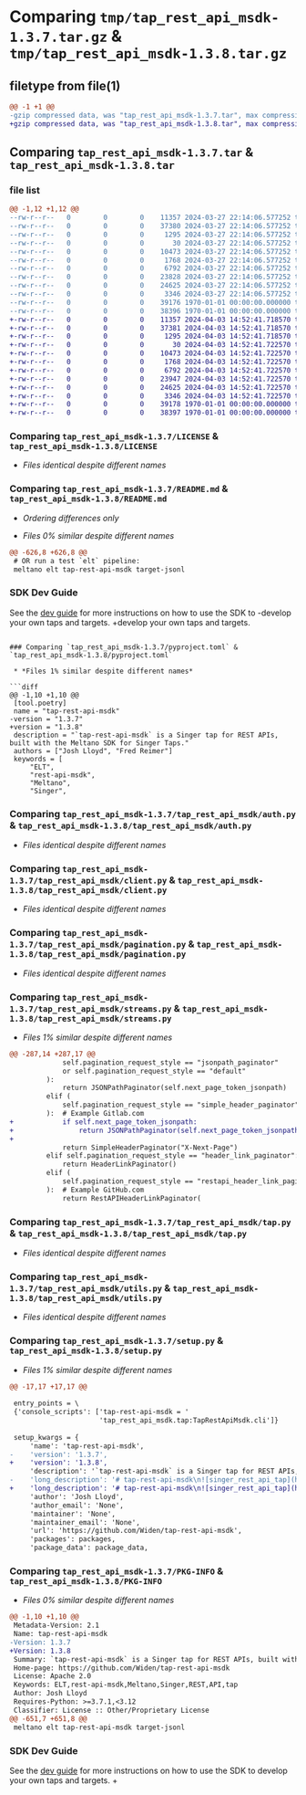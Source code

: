 # Comparing `tmp/tap_rest_api_msdk-1.3.7.tar.gz` & `tmp/tap_rest_api_msdk-1.3.8.tar.gz`

## filetype from file(1)

```diff
@@ -1 +1 @@
-gzip compressed data, was "tap_rest_api_msdk-1.3.7.tar", max compression
+gzip compressed data, was "tap_rest_api_msdk-1.3.8.tar", max compression
```

## Comparing `tap_rest_api_msdk-1.3.7.tar` & `tap_rest_api_msdk-1.3.8.tar`

### file list

```diff
@@ -1,12 +1,12 @@
--rw-r--r--   0        0        0    11357 2024-03-27 22:14:06.577252 tap_rest_api_msdk-1.3.7/LICENSE
--rw-r--r--   0        0        0    37380 2024-03-27 22:14:06.577252 tap_rest_api_msdk-1.3.7/README.md
--rw-r--r--   0        0        0     1295 2024-03-27 22:14:06.577252 tap_rest_api_msdk-1.3.7/pyproject.toml
--rw-r--r--   0        0        0       30 2024-03-27 22:14:06.577252 tap_rest_api_msdk-1.3.7/tap_rest_api_msdk/__init__.py
--rw-r--r--   0        0        0    10473 2024-03-27 22:14:06.577252 tap_rest_api_msdk-1.3.7/tap_rest_api_msdk/auth.py
--rw-r--r--   0        0        0     1768 2024-03-27 22:14:06.577252 tap_rest_api_msdk-1.3.7/tap_rest_api_msdk/client.py
--rw-r--r--   0        0        0     6792 2024-03-27 22:14:06.577252 tap_rest_api_msdk-1.3.7/tap_rest_api_msdk/pagination.py
--rw-r--r--   0        0        0    23828 2024-03-27 22:14:06.577252 tap_rest_api_msdk-1.3.7/tap_rest_api_msdk/streams.py
--rw-r--r--   0        0        0    24625 2024-03-27 22:14:06.577252 tap_rest_api_msdk-1.3.7/tap_rest_api_msdk/tap.py
--rw-r--r--   0        0        0     3346 2024-03-27 22:14:06.577252 tap_rest_api_msdk-1.3.7/tap_rest_api_msdk/utils.py
--rw-r--r--   0        0        0    39176 1970-01-01 00:00:00.000000 tap_rest_api_msdk-1.3.7/setup.py
--rw-r--r--   0        0        0    38396 1970-01-01 00:00:00.000000 tap_rest_api_msdk-1.3.7/PKG-INFO
+-rw-r--r--   0        0        0    11357 2024-04-03 14:52:41.718570 tap_rest_api_msdk-1.3.8/LICENSE
+-rw-r--r--   0        0        0    37381 2024-04-03 14:52:41.718570 tap_rest_api_msdk-1.3.8/README.md
+-rw-r--r--   0        0        0     1295 2024-04-03 14:52:41.718570 tap_rest_api_msdk-1.3.8/pyproject.toml
+-rw-r--r--   0        0        0       30 2024-04-03 14:52:41.722570 tap_rest_api_msdk-1.3.8/tap_rest_api_msdk/__init__.py
+-rw-r--r--   0        0        0    10473 2024-04-03 14:52:41.722570 tap_rest_api_msdk-1.3.8/tap_rest_api_msdk/auth.py
+-rw-r--r--   0        0        0     1768 2024-04-03 14:52:41.722570 tap_rest_api_msdk-1.3.8/tap_rest_api_msdk/client.py
+-rw-r--r--   0        0        0     6792 2024-04-03 14:52:41.722570 tap_rest_api_msdk-1.3.8/tap_rest_api_msdk/pagination.py
+-rw-r--r--   0        0        0    23947 2024-04-03 14:52:41.722570 tap_rest_api_msdk-1.3.8/tap_rest_api_msdk/streams.py
+-rw-r--r--   0        0        0    24625 2024-04-03 14:52:41.722570 tap_rest_api_msdk-1.3.8/tap_rest_api_msdk/tap.py
+-rw-r--r--   0        0        0     3346 2024-04-03 14:52:41.722570 tap_rest_api_msdk-1.3.8/tap_rest_api_msdk/utils.py
+-rw-r--r--   0        0        0    39178 1970-01-01 00:00:00.000000 tap_rest_api_msdk-1.3.8/setup.py
+-rw-r--r--   0        0        0    38397 1970-01-01 00:00:00.000000 tap_rest_api_msdk-1.3.8/PKG-INFO
```

### Comparing `tap_rest_api_msdk-1.3.7/LICENSE` & `tap_rest_api_msdk-1.3.8/LICENSE`

 * *Files identical despite different names*

### Comparing `tap_rest_api_msdk-1.3.7/README.md` & `tap_rest_api_msdk-1.3.8/README.md`

 * *Ordering differences only*

 * *Files 0% similar despite different names*

```diff
@@ -626,8 +626,8 @@
 # OR run a test `elt` pipeline:
 meltano elt tap-rest-api-msdk target-jsonl
 ```
 
 ### SDK Dev Guide
 
 See the [dev guide](https://sdk.meltano.com/en/latest/dev_guide.html) for more instructions on how to use the SDK to
-develop your own taps and targets.
+develop your own taps and targets.
```

### Comparing `tap_rest_api_msdk-1.3.7/pyproject.toml` & `tap_rest_api_msdk-1.3.8/pyproject.toml`

 * *Files 1% similar despite different names*

```diff
@@ -1,10 +1,10 @@
 [tool.poetry]
 name = "tap-rest-api-msdk"
-version = "1.3.7"
+version = "1.3.8"
 description = "`tap-rest-api-msdk` is a Singer tap for REST APIs, built with the Meltano SDK for Singer Taps."
 authors = ["Josh Lloyd", "Fred Reimer"]
 keywords = [
     "ELT",
     "rest-api-msdk",
     "Meltano",
     "Singer",
```

### Comparing `tap_rest_api_msdk-1.3.7/tap_rest_api_msdk/auth.py` & `tap_rest_api_msdk-1.3.8/tap_rest_api_msdk/auth.py`

 * *Files identical despite different names*

### Comparing `tap_rest_api_msdk-1.3.7/tap_rest_api_msdk/client.py` & `tap_rest_api_msdk-1.3.8/tap_rest_api_msdk/client.py`

 * *Files identical despite different names*

### Comparing `tap_rest_api_msdk-1.3.7/tap_rest_api_msdk/pagination.py` & `tap_rest_api_msdk-1.3.8/tap_rest_api_msdk/pagination.py`

 * *Files identical despite different names*

### Comparing `tap_rest_api_msdk-1.3.7/tap_rest_api_msdk/streams.py` & `tap_rest_api_msdk-1.3.8/tap_rest_api_msdk/streams.py`

 * *Files 1% similar despite different names*

```diff
@@ -287,14 +287,17 @@
             self.pagination_request_style == "jsonpath_paginator"
             or self.pagination_request_style == "default"
         ):
             return JSONPathPaginator(self.next_page_token_jsonpath)
         elif (
             self.pagination_request_style == "simple_header_paginator"
         ):  # Example Gitlab.com
+            if self.next_page_token_jsonpath:
+                return JSONPathPaginator(self.next_page_token_jsonpath)
+
             return SimpleHeaderPaginator("X-Next-Page")
         elif self.pagination_request_style == "header_link_paginator":
             return HeaderLinkPaginator()
         elif (
             self.pagination_request_style == "restapi_header_link_paginator"
         ):  # Example GitHub.com
             return RestAPIHeaderLinkPaginator(
```

### Comparing `tap_rest_api_msdk-1.3.7/tap_rest_api_msdk/tap.py` & `tap_rest_api_msdk-1.3.8/tap_rest_api_msdk/tap.py`

 * *Files identical despite different names*

### Comparing `tap_rest_api_msdk-1.3.7/tap_rest_api_msdk/utils.py` & `tap_rest_api_msdk-1.3.8/tap_rest_api_msdk/utils.py`

 * *Files identical despite different names*

### Comparing `tap_rest_api_msdk-1.3.7/setup.py` & `tap_rest_api_msdk-1.3.8/setup.py`

 * *Files 1% similar despite different names*

```diff
@@ -17,17 +17,17 @@
 
 entry_points = \
 {'console_scripts': ['tap-rest-api-msdk = '
                      'tap_rest_api_msdk.tap:TapRestApiMsdk.cli']}
 
 setup_kwargs = {
     'name': 'tap-rest-api-msdk',
-    'version': '1.3.7',
+    'version': '1.3.8',
     'description': '`tap-rest-api-msdk` is a Singer tap for REST APIs, built with the Meltano SDK for Singer Taps.',
-    'long_description': '# tap-rest-api-msdk\n![singer_rest_api_tap](https://user-images.githubusercontent.com/84364906/220881634-c0d0145a-ab85-44e9-91b6-e8d365da25f3.png)\n\n`tap-rest-api-msdk` is a Singer tap for generic rest-apis. The novelty of this particular tap\nis that it will auto-discover the stream\'s schema.\n\nThis is particularly useful if you have a stream with a very large and complex schema or\na stream that outputs records with varying schemas for each record. Can also be used for\nsimpler more reliable streams.\n\nThere are many forms of Authentication supported by this tap. By default for legacy support, you can pass Authentication via headers. If you want to use the built in support for Authentication, this tap supports\n- Basic Authentication\n- API Key\n- Bearer Token\n- OAuth\n- AWS\n\nPlease note that OAuthJWTAuthentication has not been developed. If you are interested in contributing this, please fork and make a pull request. \n\nBuilt with the Meltano [SDK](https://gitlab.com/meltano/sdk) for Singer Taps.\n\nGratitude goes to [anelendata](https://github.com/anelendata/tap-rest-api) for inspiring this "SDK-ized" version of their tap.\n\n## Installation\nIf using via Meltano, add the following lines to your `meltano.yml` file and run the following command:\n\n```yaml\nplugins:\n  extractors:\n    - name: tap-rest-api-msdk\n      namespace: tap_rest_api_msdk\n      pip_url: tap-rest-api-msdk\n      executable: tap-rest-api-msdk\n      capabilities:\n        - state\n        - catalog\n        - discover\n      settings:\n        - name: api_url\n          kind: string\n        - name: next_page_token_path\n          kind: string\n        - name: pagination_request_style\n          kind: string\n        - name: pagination_response_style\n          kind: string\n        - name: use_request_body_not_params\n          kind: boolean\n        - name: backoff_type\n          kind: string\n        - name: backoff_param\n          kind: string\n        - name: backoff_time_extension\n          kind: integer\n        - name: store_raw_json_message\n          kind: boolean\n        - name: pagination_page_size\n          kind: integer\n        - name: pagination_results_limit\n          kind: integer\n        - name: pagination_next_page_param\n          kind: string\n        - name: pagination_limit_per_page_param\n          kind: string\n        - name: pagination_total_limit_param\n          kind: string\n        - name: pagination_initial_offset\n          kind: integer\n        - name: streams\n          kind: array\n        - name: name\n          kind: string\n        - name: path\n          kind: string\n        - name: params\n          kind: object\n        - name: headers\n          kind: object\n        - name: records_path\n          kind: string\n        - name: primary_keys\n          kind: array\n        - name: replication_key\n          kind: string\n        - name: except_keys\n          kind: array\n        - name: num_inference_records\n          kind: integer\n        - name: start_date\n          kind: date_iso8601\n        - name: source_search_field\n          kind: string\n        - name: source_search_query\n          kind: string\n        - name: auth_method\n          kind: string\n        - name: api_key\n          kind: object\n        - name: client_id\n          kind: password\n        - name: client_secret\n          kind: password\n        - name: username\n          kind: string\n        - name: password\n          kind: password\n        - name: bearer_token\n          kind: password\n        - name: refresh_token\n          kind: oauth\n        - name: grant_type\n          kind: string\n        - name: scope\n          kind: string\n        - name: access_token_url\n          kind: string\n        - name: redirect_uri\n          kind: string\n        - name: oauth_extras\n          kind: object\n        - name: oauth_expiration_secs\n          kind: integer\n        - name: aws_credentials\n          kind: object\n```\n\n```bash\nmeltano install extractor tap-rest-api-msdk\n```\n\n## Configuration\n\n### Accepted Config Options\n\n\nA full list of supported settings and capabilities for this\ntap is available by running:\n\n```bash\ntap-rest-api-msdk --about\n```\n\n#### Top-level config options. \nParameters that appear at the stream-level will overwrite their top-level \ncounterparts except where noted in the stream-level params. Otherwise, the values\nprovided at the top-level will be the default values for each stream.:\n- `api_url`: required: the base url/endpoint for the desired api.\n- `pagination_request_style`: optional: style for requesting pagination, defaults to `default` which is the `jsonpath_paginator`, see Pagination below.\n- `pagination_response_style`: optional: style of pagination results, defaults to `default` which is the `page` style response, see Pagination below.\n- `use_request_body_not_params`: optional: sends the request parameters in the request body. This is normally not required, a few API\'s like OpenSearch require this. Defaults to `False`.\n- `backoff_type`: optional: The style of Backoff [message|header] applied to rate limited APIs. Backoff times (seconds) come from response either the `message` or `header`. Defaults to `None`.\n- `backoff_param`: optional: the header parameter to inspect for a backoff time. Defaults to `Retry-After`.\n- `backoff_time_extension`: optional: An additional extension (seconds) to the backoff time over and above a jitter value - use where an API is not precise in it\'s backoff times. Defaults to `0`.\n- `store_raw_json_message`: optional: An additional extension which will emit the whole message into an field `_sdc_raw_json`. Useful for a dynamic schema which cannot be automatically discovered. Defaults to `False`.\n- `pagination_page_size`: optional: limit for size of page, defaults to None.\n- `pagination_results_limit`: optional: limits the max number of records. Note: Will cause an exception if the limit is hit (except for the `restapi_header_link_paginator`). This should be used for development purposes to restrict the total number of records returned by the API. Defaults to None.\n- `pagination_next_page_param`: optional: The name of the param that indicates the page/offset. Defaults to None.\n- `pagination_limit_per_page_param`: optional: The name of the param that indicates the limit/per_page. Defaults to None.\n- `pagination_total_limit_param`: optional: The name of the param that indicates the total limit e.g. total, count. Defaults to total\n- `pagination_initial_offset`: optional: The initial offset for the first request. Defaults to 1.\n- `next_page_token_path`: optional: a jsonpath string representing the path to the "next page" token. Defaults to `\'$.next_page\'` for the `jsonpath_paginator` paginator only otherwise None.\n- `streams`: required: a list of objects that contain the configuration of each stream. See stream-level params below.\n- `path`: optional: see stream-level params below.\n- `params`: optional: see stream-level params below.\n- `headers`: optional: see stream-level params below.\n- `records_path`: optional: see stream-level params below.\n- `primary_keys`: optional: see stream-level params below.\n- `replication_key`: optional: see stream-level params below.\n- `except_keys`: optional: see stream-level params below.\n- `num_inference_keys`: optional: see stream-level params below.\n- `start_date`: optional: see stream-level params below.\n- `source_search_field`: optional: see stream-level params below.\n- `source_search_query`: optional: see stream-level params below.\n- `auth_method`: optional: see authentication params below.\n- `api_key`: optional: see authentication params below.\n- `client_id`: optional: see authentication params below.\n- `client_secret`: optional: see authentication params below.\n- `username`: optional: see authentication params below.\n- `password`: optional: see authentication params below.\n- `bearer_token`: optional: see authentication params below.\n- `refresh_token`: optional: see authentication params below.\n- `grant_type`: optional: see authentication params below.\n- `scope`: optional: see authentication params below.\n- `access_token_url`: optional: see authentication params below.\n- `redirect_uri`: optional: see authentication params below.\n- `oauth_extras`: optional: see authentication params below.\n- `oauth_expiration_secs`: optional: see authentication params below.\n- `aws_credentials`: optional: see authentication params below.\n\n#### Stream level config options. \nParameters that appear at the stream-level\nwill overwrite their top-level counterparts except where noted below:\n- `name`: required: name of the stream.\n- `path`: optional: the path appended to the `api_url`.\n- `params`: optional: an object of objects that provide the `params` in a `requests.get` method.\n  Stream level params will be merged with top-level params with stream level params overwriting \n  top-level params with the same key.\n- `headers`: optional: an object of headers to pass into the api calls. Stream level\n  headers will be merged with top-level params with stream level params overwriting \n  top-level params with the same key\n- `records_path`: optional: a jsonpath string representing the path in the requests response that contains the records to process. Defaults to `$[*]`.\n- `primary_keys`: required: a list of the json keys of the primary key for the stream.\n- `replication_key`: optional: the json key of the replication key. Note that this should be an incrementing integer or datetime object.\n- `except_keys`: This tap automatically flattens the entire json structure and builds keys based on the corresponding paths.\n  Keys, whether composite or otherwise, listed in this dictionary will not be recursively flattened, but instead their values will be\n  turned into a json string and processed in that format. This is also automatically done for any lists within the records; therefore,\n  records are not duplicated for each item in lists.\n- `num_inference_keys`: optional: number of records used to infer the stream\'s schema. Defaults to 50.\n- `schema`: optional: A valid Singer schema or a path-like string that provides\n  the path to a `.json` file that contains a valid Singer schema. If provided, \n  the schema will not be inferred from the results of an api call.\n- `start_date`: optional: used by the the **offset**, **page**, and **hateoas_body** response styles. This is an initial starting date for an incremental replication if there is no\n  existing state provided for an incremental replication. Example format 2022-06-10:23:10:10+1200.\n- `source_search_field`: optional: used by the **offset**, **page**, and **hateoas_body** response style. This is a search/query parameter used by the API for an incremental replication.\n\n  The difference between the `replication_key` and the `source_search_field` is the search field used in request parameters whereas the replication_key is the name of the field in the API reponse. Example if the source_search_field = **last-updated** the generated schema from the api discovery \n  might be **meta_lastUpdated**. The replication_key is set to meta_lastUpdated, and the search_parameter to last-updated. Note: Please set the `replication_key`, `start_date`, `source_search_field`, and `source_search_query` parameters all together.\n- `source_search_query`: optional: used by the **offset**, **page**, and **hateoas_body** response style. This is a query template to be issued against the API. A simple query template example for FHIR API\'s is **gt$last_run_date**.\n\n  A more complex example against an Opensearch API, **{\\\\"bool\\\\": {\\\\"filter\\\\": [{\\\\"range\\\\": { \\\\"meta.lastUpdated\\\\": { \\\\"gt\\\\": \\\\"$last_run_date\\\\" }}}] }}**. Note: Any required double quotes in the query template must be escaped.\n\n  At run-time, the tap will dynamically change the value **$last_run_date** with either the defined `start_date` parameter or the last bookmark / state value.\n  Example: source_search_field=**last-updated**, the \n  source_search_query = **gt$last_run_date**, and the current replication state = 2022-08-10:23:10:10+1200. At run time this creates a request parameter **last-updated=gt2022-06-10:23:10:10+1200**.\n\n#### Top-Level Authentication config options.\n- `auth_method`: optional: The method of authentication used by the API. Supported options\n  include:\n  - **oauth**: for OAuth2 authentication\n  - **basic**: Basic Header authentication - base64-encoded username + password config items\n  - **api_key**: for API Keys in the header e.g. X-API-KEY.\n  - **bearer_token**: for Bearer token authentication.\n  - **aws**: for AWS authentication. Works with the `aws_credentials` parameter.\n  - Defaults to no_auth which will take authentication parameters passed via the headers config.\n- `api_keys`: optional: A dictionary of API Key/Value pairs used by the api_key auth method\n  Example: { "X-API-KEY": "my secret value"}.\n- `client_id`: optional: Used for the OAuth2 authentication method. The public application ID\n  that\'s assigned for Authentication. The **client_id** should accompany a **client_secret**.\n- `client_secret`: optional: Used for the OAuth2 authentication method. The client_secret is a\n  secret known only to the application and the authorization server. It is essential the\n  application\'s own password.\n- `username`: optional: Used for a number of authentication methods that use a user\n  password combination for authentication.\n- `password`: optional: Used for a number of authentication methods that use a user password\n  combination for authentication.\n- `bearer_token`: optional: Used for the Bearer Authentication method, which uses a token as part\n  of the authorization header for authentication.\n- `refresh_token`: optional: An OAuth2 Refresh Token is a string that the OAuth2 client can use to\n  get a new access token without the user\'s interaction.\n- `grant_type`: optional: Used for the OAuth2 authentication method. The grant_type is required\n  to describe the OAuth2 flow. Flows support by this tap include **client_credentials**, **refresh_token**, **password**.\n- `scope`: optional: Used for the OAuth2 authentication method. The scope is optional, it is a\n  mechanism to limit the amount of access that is granted to an access token. One or more scopes\n  can be provided delimited by a space.\n- `access_token_url`: optional: Used for the OAuth2 authentication method. This is the end-point\n  for the authentication server used to exchange the authorization codes for a access token.\n- `redirect_uri`: optional: Used for the OAuth2 authentication method. This optional as the\n  redirect_uri may be part of the token returned by the authentication server. If a redirect_uri\n  is provided, it determines where the API server redirects the user after the user completes the\n  authorization flow.\n- `oauth_extras`: optional: A object of Key/Value pairs for additional oauth config parameters\n  which may be required by the authorization server. Example: { "resource": "https://analysis.windows.net/powerbi/api" }.\n- `oauth_expiration_secs`: optional: Used for OAuth2 authentication method. This optional setting\n  is a timer for the expiration of a token in seconds. If not set the OAuth will use the default\n  expiration set in the token by the authorization server.\n- `aws_credentials`: optional: A object of Key/Value pairs to support AWS authentication when using the AWS authenticator. While the tap can use AWS [boto3](https://boto3.amazonaws.com/v1/documentation/api/latest/guide/configuration.html) environment variables and aws_profiles instead of supplying the keys and region, the [AWS service code](https://docs.aws.amazon.com/general/latest/gr/rande.html) needs to be specified e.g. `es` for OpenSearch / Elastic Search. By default the requirement to use `use_signed_credentials` is set to true. Config example:\n  ```json\n  { "aws_access_key_id": "my_aws_key_id",\n    "aws_secret_access_key": "my_aws_secret_access_key",\n    "aws_region": "us-east-1",\n    "aws_service": "es",\n    "use_signed_credentials": true}\n  ```\n\n#### Complex Authentication\n\nThe previous section showed out of the box methods for a single factor of authentication e.g. x-api-key, basic or oauth. If the API requires multiple forms of authentication, you may need to pass some of the authentication methods via the headers to be be combined with the main auth_method.\n\nExample:\nAn API may use OAuth2 for authentication but also requires an X-API-KEY to be supplied as well. In this situation pass the X-API-KEY as part of the `headers` config, and the rest of the config should be set for OAuth e.g.\n\n- headers = \'{"x-api-key": "my_secret_api_key"}\'\n- auth_method = "oauth"\n- grant_type = "client_credentials"\n- access_token_url = "https://auth.example.server/oauth2/token"\n- client_id = "my_example_client_id"\n- client_secret = "my_example_client_secret"\n\nSome servers may require additional information like a `Request-Context` which is usually Base64 encoded. If this is the case it should be included in the `headers` config as well.\n\nExample:\n\n- headers = \'{"x-api-key": "my_secret_api_key", "Request-Context": "my_example_Base64_encoded_json_object"}\'\n\n## Pagination\nAPI Pagination is a complex topic as there is no real single standard, and many different implementations.  Unless options are provided, both the request and results style type default to the `default`, which is the pagination style originally implemented. Where possible, this tap utilises the Meltano SDK paginators https://sdk.meltano.com/en/latest/reference.html#pagination . \n\n### Default Request Style\nThe default request style for pagination is using a `JSONPath Paginator` to locate the next page token.\n\n### Default Response Style\nThe default response style for pagination is described below:\n- If there is a token, add that as a `page` URL parameter.\n\n### Additional Request / Paginator Styles\nThere are additional request styles supported as follows for pagination.\n- `jsonpath_paginator` or `default` - This style obtains the token for the next page from a specific location in the response body via JSONPath notation. In many situations the `jsonpath_paginator` is a more appropriate paginator to the `hateoas_paginator`.\n  - `next_page_token_path` - The jsonpath to next page token. Example: `"$[\'@odata.nextLink\']"`, this locates the token returned via the Microsoft Graph API. Default `\'$.next_page\'` for the `jsonpath_paginator` paginator only otherwise None.\n- `offset_paginator` or `style1` - This style uses URL parameters named offset and limit\n  - `offset` is calculated from the previous response, or not set if there is no previous response\n  - `pagination_page_size` - Sets a limit to number of records per page / response. Default `25` records.\n  - `pagination_limit_per_page_param` - the name of the API parameter to limit number of records per page. Default parameter name `limit`.\n  - `pagination_total_limit_param` - The name of the param that indicates the total limit e.g. total, count. Defaults to total\n  - `next_page_token_path` - Used to locate an appropriate link in the response. Default None - but looks in the `pagination` section of the JSON response by default. Example, jsonpath to get the offset from the NOAA API `\'$.metadata.resultset\'`.\n  - `pagination_initial_offset` - The initial offset for the first request. Defaults to 1.\n- `simple_header_paginator` - This style uses links in the Header Response to locate the next page. Example the `x-next-page` link used by the Gitlab API.\n- `header_link_paginator` - This style uses the default header link paginator from the Meltano SDK.\n- `restapi_header_link_paginator` - This style is a variant on the header_link_paginator. It supports the ability to read from GitHub API.\n  - `pagination_page_size` - Sets a limit to number of records per page / response. Default `25` records.\n  - `pagination_limit_per_page_param` - the name of the API parameter to limit number of records per page. Default parameter name `per_page`.\n  - `pagination_results_limit` - Restricts the total number of records returned from the API. Default None i.e. no limit.\n- `hateoas_paginator` - This style parses the next_token response for the parameters to pass. It is used by API\'s utilising the HATEOAS Rest style [HATEOAS](https://en.wikipedia.org/wiki/HATEOAS), including [FHIR API\'s](https://hl7.org/fhir/http.html).\n  - `pagination_page_size` - Sets a limit to number of records per page / response. Default None.\n  - `pagination_limit_per_page_param` - the name of the API parameter to limit number of records per page e.g. `_count` for [FHIR API\'s](https://hl7.org/fhir/http.html). Default None.\n- `single_page_paginator` - A paginator that does works with single-page endpoints.\n- `page_number_paginator` - Paginator class for APIs that use page number. Looks at the response link to determine more pages.\n  - `next_page_token_path` - Use to locate an appropriate link in the response. Default `"hasMore"`.\n\n### Additional Response Styles\nThere are additional response styles supported as follows.\n- `default` or `page` - This style uses page style offsets params to identify the next page.\n- `offset` or `style1` - This style retrieves pagination information by default from the `pagination` top-level element in the response.  Expected format is as follows:\n    ```json\n    "pagination": {\n        "total": 136,\n        "limit": 2,\n        "offset": 2\n    }\n    ```\n  The next page token, which in this case is really the next starting record number, is calculated by the limit, current offset, or None is returned to indicate no more data.  For this style, the response style _must_ include the limit in the response, even if none is specified in the request, as well as ( `total` or `count` ) and offset to calculate the next token value.\n\n  It is expected that this API Response Style will be used with request style of `offset_paginator` or `style1`.\n  - The `next_page_token_jsonpath` can be used to provide a JSONPath location to the pagination location e.g. `\'$.metadata.resultset\'`. Default `pagination` from the tap-level element in the response.\n- `header_link` - This style parses the next page link in the Header Response. It is expected that this response will be used with an appropriate request style e.g. `restapi_header_link_paginator`.\n  - `pagination_page_size` - Sets a limit to number of records per page / response. Default `25` records.\n  - `pagination_limit_per_page_param` - the name of the API parameter to limit number of records per page. Default parameter name `per_page`.\n  - `pagination_results_limit` - Restricts the total number of records returned from the API. Default None i.e. no limit.\n- `hateoas_body` - This style requires a well crafted `next_page_token_path` configuration \n  parameter to retrieve the request parameters from the GET request response for a subsequent request.\n  \n### JSON Path for extracting tokens\n  The `next_page_token_path` and `records_path` use JSONPath to locate sections within the request reponse.\n\n  The following example extracts the URL for the next pagination page.\n    ```json\n    "next_page_token_path": "$.link[?(@.relation==\'next\')].url."\n    ```\n\n  The following example demonstrates the power of JSONPath extensions by further splitting the URL and extracting just the parameters. Note: This is not required for FHIR API\'s but is provided for illustration of added functionality for complex use cases.\n    ```json\n    "next_page_token_path": "$.link[?(@.relation==\'next\')].url.`split(?, 1, 1)`"\n    ```       \n  The [JSONPath Evaluator](https://jsonpath.com/) website is useful to test the correct json path expression to use.\n\n  Example json response from a FHIR API.\n\n\n    ```json\n    {\n      "resourceType": "Bundle",\n      "id": "44f2zf06-g53c-4218-a3ef-08bb6c2fde4a",\n      "meta": {\n        "lastUpdated": "2022-06-28T18:25:01.165+12:00"\n      },\n      "type": "searchset",\n      "total": 63,\n      "link": [\n        {\n          "relation": "self",\n          "url": "https://myexample_fhir_api_url/base_folder/ExampleService?_count=10&_getpageoffset=10&services-provided-type=MY_INITIAL_EXAMPLE_SERVICE"\n        },\n        {\n          "relation": "next",\n          "url": "https://myexample_fhir_api_url/base_folder?_getpages=44f2zf06-g53c-4218-a3ef-08bb6c2fde4a&_getpagesoffset=10&_count=10&_pretty=true&_bundletype=searchset"\n        }\n      ],\n      "entry": [\n        {\n          "fullUrl": "https://myexample_fhir_api_url/base_folder/ExampleService/example-service-123456",\n          "resource": {\n            "resourceType": "ExampleService",\n            "id": "example-service-123456"\n          }\n        }\n      ]\n  }\n    ```\n\n  Note: If you wish to extract the body from example GET request response above the following configuration parameter `records_path` will return the actual json content.\n  ```json\n  "records_path": "$.entry[*].resource"\n  ```\n\n## Example settings for different API\'s\n\nThis section provides examples of settings for accessing different API\'s. The tap configuration examples are provide in the form of environment variables. You could easily provide a configuration file [config.json](config.sample.json) instead of environment variables.\n\nWhere config values have with `<removed .. >` replace the text with your Authentication and API config.\n\n### Microsoft Graph API v1.0\n\nThis example uses the `jsonpath paginator`. In this example, it requires a Microsoft Azure AD admin to register an APP to obtain an OAuth Token to perform an OAuth flow with the Microsoft Graph API. The details below may be different based on your setup, adjust accordingly.\n\nResult: Two streamed datasets, one `whoami` a simple json response about yourself, two a sharepoint list `my_sharepoint_list`.\n\n```\n# Access MSOFFICE objects via the GraphAPI\nexport TAP_REST_API_MSDK_API_URL=https://graph.microsoft.com\nexport TAP_REST_API_MSDK_PAGINATION_REQUEST_STYLE="jsonpath_paginator"\nexport TAP_REST_API_MSDK_PAGINATION_RESPONSE_STYLE="hateoas_body"\nexport TAP_REST_API_MSDK_NEXT_PAGE_TOKEN_PATH="$[\'@odata.nextLink\']"\nexport TAP_REST_API_MSDK_START_DATE="2001-01-01T00:00:00.00+12:00"\nexport TAP_REST_API_MSDK_AUTH_METHOD="oauth"\nexport TAP_REST_API_MSDK_USERNAME="<removed place in UPN/email address>"\nexport TAP_REST_API_MSDK_PASSWORD="<removed place in password>"\nexport TAP_REST_API_MSDK_GRANT_TYPE="password"\nexport TAP_REST_API_MSDK_ACCESS_TOKEN_URL="https://login.microsoftonline.com/<removed place in Azure AAD APP ID>/oauth2/v2.0/token"\nexport TAP_REST_API_MSDK_CLIENT_ID="<removed place in OAuth Client ID>"\nexport TAP_REST_API_MSDK_CLIENT_SECRET="<removed place in OAuth Client Secret>"\nexport TAP_REST_API_MSDK_SCOPE="<removed place in client scope url e.g. https://graph.microsoft.com/user.read>"\nexport TAP_REST_API_MSDK_STREAMS=\'[{"name": "whoami", "path": "/v1.0/me", "primary_keys": ["id"]},{"name": "my_sharepoint_list", "path": "/v1.0/sites/<removed place in SharePoint Site ID>/Lists/<removed place in SharePoint list id>/items/?expand=columns,items(expand=fields)", "primary_keys": ["id"], "records_path": "$.value[*].fields"}]\'\n```\n\n### Gitlab API\n\nThis example uses the `simple header paginator` and returns 50 records from the Gitlab API for Projects. Note: There is an exception raised due to the 50 record limit - this is an example hence the limit.\n\n```\n# Access Gitlab projects via the GitLab API\nexport TAP_REST_API_MSDK_API_URL=https://gitlab.com/api/v4/projects\nexport TAP_REST_API_MSDK_PAGINATION_REQUEST_STYLE="simple_header_paginator"\nexport TAP_REST_API_MSDK_PAGINATION_RESULTS_LIMIT=50\nexport TAP_REST_API_MSDK_STREAMS=\'[{"name": "gitlab_projects", "primary_keys": ["id"]}]\'\n```\n\nYou could authenticate to Gitlab using a Personal Access Token (PAT) by adding this config.\n```\nexport TAP_REST_API_MSDK_HEADERS=\'{"Authorization": "Bearer <removed PAT bearer token>"}\'\n```\n\n### GitHub API\n\nThis example uses the `headerlink paginator` and returns approximately 250 records from the GitHub API for Projects.\n\n```\n# Access GitHub users via the GitHub API\nexport TAP_REST_API_MSDK_API_URL=https://api.github.com/users\nexport TAP_REST_API_MSDK_PAGINATION_REQUEST_STYLE="restapi_header_link_paginator"\nexport TAP_REST_API_MSDK_PAGINATION_RESPONSE_STYLE="header_link"\nexport TAP_REST_API_MSDK_PAGINATION_PAGE_SIZE=50\nexport TAP_REST_API_MSDK_PAGINATION_RESULTS_LIMIT=250\nexport TAP_REST_API_MSDK_STREAMS=\'[{"name": "github_users", "primary_keys": ["id"]}]\'\n```\n\nYou could authenticate to GitHub using a Personal Access Token (PAT) by adding this config.\n```\nexport TAP_REST_API_MSDK_HEADERS=\'{"Authorization": "Bearer <removed PAT bearer token>"}\'\n```\n\n### FHIR API\n\nThis example uses the `jsonpath paginator` to access a FHIR API. It uses the `hateoas response style` to process the next tokens.\n\nThis particular configuration will do an intial load of all data for a given resource defined in the `streams` config from the 01-Jan-2001. It will in subsequent runs incrementally pull changed data based on the lastUpdated timestamp by searching for records greater than the highest last updated timestamp. In this example the PlanDefinition FHIR resource is being extracted.\n\nYou will need appropriate OAuth Token details provided by the Administrator of the API.\n\n```\nexport TAP_REST_API_MSDK_API_URL=<remove put in the FHIR API url>\nexport TAP_REST_API_MSDK_PAGINATION_REQUEST_STYLE="jsonpath_paginator"\nexport TAP_REST_API_MSDK_PAGINATION_RESPONSE_STYLE="hateoas_body"\nexport TAP_REST_API_MSDK_NEXT_PAGE_TOKEN_PATH="$.link[?(@.relation==\'next\')].url"\nexport TAP_REST_API_MSDK_START_DATE="2001-01-01T00:00:00.00+12:00"\nexport TAP_REST_API_MSDK_AUTH_METHOD="oauth"\nexport TAP_REST_API_MSDK_GRANT_TYPE="client_credentials"\nexport TAP_REST_API_MSDK_ACCESS_TOKEN_URL="https://login.microsoftonline.com/<removed place in Azure AAD APP ID>/oauth2/v2.0/token"\nexport TAP_REST_API_MSDK_CLIENT_ID="<removed place in OAuth Client ID>"\nexport TAP_REST_API_MSDK_CLIENT_SECRET="<removed place in OAuth Client Secret>"\nexport TAP_REST_API_MSDK_SCOPE="<removed place in client scope url>"\nexport TAP_REST_API_MSDK_STREAMS=\'[{"name":"plan_definition","path":"/PlanDefinition","primary_keys":["id"],"records_path":"$.entry[*].resource","replication_key":"meta_lastUpdated","search_parameter":"_lastUpdated","source_search_query": "gt$last_run_date"}]\'\n```\n\n### NOAA API Example\n\nThis example uses the `offset paginator` to access the NOAA API to return location categories. In this example the offset tokens are not in the default location of `pagination` so the `next_page_token_path` is set to the NOAA API offset location in the json response i.e. `\'$.metadata.resultset\'`. This example also sets a limit parameter in the `streams` to only return 5 records at a time to prove the pagination is working.\n\n```\n# Access Locations Categories objects via the NOAA API\nexport TAP_REST_API_MSDK_API_URL=https://www.ncei.noaa.gov/cdo-web/api/v2\nexport TAP_REST_API_MSDK_HEADERS=\'{"token": "<enter NOAA token>"}\'\nexport TAP_REST_API_MSDK_NEXT_PAGE_TOKEN_PATH=\'$.metadata.resultset\'\nexport TAP_REST_API_MSDK_PAGINATION_REQUEST_STYLE="offset_paginator"\nexport TAP_REST_API_MSDK_PAGINATION_RESPONSE_STYLE="style1"\nexport TAP_REST_API_MSDK_PAGINATION_TOTAL_LIMIT_PARAM="count"\nexport TAP_REST_API_MSDK_STREAMS=\'[{"name": "locationcategories", "params": {"limit": "5"}, "path": "/locationcategories", "primary_keys": ["id"], "records_path": "$.results[*]"}]\'\n```\n\n### dbt Cloud API Example\n\nThis example uses the `offset paginator` to access the dbt Cloud API to return location categories. In this example the offset tokens are not in the default location of `pagination` so the `next_page_token_path` is set to the dbt API offset location in the json response i.e. `\'$.extra\'`. This example also sets the streams record_path to `"$.data[*]"` which is the location of the data.\n\n```\n# Access Locations Categories objects via the dbt Cloud API\n# Access Gitlab objects via the dbt Cloud API\nexport TAP_REST_API_MSDK_API_URL=https://<removed your url>.getdbt.com/api/v2/accounts/<removed account id>\nexport TAP_REST_API_MSDK_HEADERS=\'{"Authorization": "Bearer <removed place in bearer token>"}\'\nexport TAP_REST_API_MSDK_NEXT_PAGE_TOKEN_PATH=\'$.extra\'\nexport TAP_REST_API_MSDK_PAGINATION_REQUEST_STYLE="offset_paginator"\nexport TAP_REST_API_MSDK_PAGINATION_RESPONSE_STYLE="style1"\nexport TAP_REST_API_MSDK_PAGINATION_TOTAL_LIMIT_PARAM="total_count"\nexport TAP_REST_API_MSDK_STREAMS=\'[{"name": "jobs", "path": "/jobs", "primary_keys": ["id"], "records_path": "$.data[*]"}]\'\n```\n\n### AWS OpenSearch API Example\n\nThis complex example uses the [AWS4Auth](https://github.com/tedder/requests-aws4auth) authenticator to provide signed AWS credentials in the requests to the AWS OpenSearch API endpoint. The `auth_method` is set to \'aws\', and the required `aws_credentials` are provided.\n\nNote: The AWS authentication does support [boto3](https://boto3.amazonaws.com/v1/documentation/api/latest/guide/configuration.html) environment variables and aws_profiles.\n\nFor pagination, the next page token is located in the **last** returned record. Using JSON Path the appropriate token response can be extracted via \'$.hits.hits[-1:].sort\' (-1 selects the last record in the array) and this is set in the `next_page_token_path` config setting. The API parameter used to select the next page is \'search_after\' and this is set in the `pagination_next_page_param` config setting. To enable pagination in OpenSearch an API parameter named \'sort\' must be set to a unique key e.g. \'_id\'. The number of records to returned per page is controlled via an API parameter called \'size\'.\n\nThe OpenSearch API has a complex incremental replication query which must be sent in the request body. This is enabled by setting the `use_request_body_not_params` to True.\n\nFinally set the replication suite of config settings ( `start_date`, `replication_key`, `source_search_field`, and `source_search_query` ) to enable incremental replication of data since the last run. For OpenSearch there is a complex query template which must be set in the streams `source_search_query` config setting.\n\nUnlike most API requests, the API query is against an API parameter named `query` rather than the name of the API field. For this reason the `source_search_field` is set to \'query\' in the streams array. Additionally, the streams record_path to `"$.hits.hits[*]"` which is the location of the records in the requests response.\n\n```\n# Access AWS objects via the AWS Open/Elastic Search API\nexport TAP_REST_API_MSDK_API_URL="https://<endpoint>.<aws region>.<aws service>.amazonaws.com"\nexport TAP_REST_API_MSDK_AWS_CREDENTIALS=\'{"aws_access_key_id": "<removed aws access key id>", "aws_secret_access_key": "removed aws secret access key>", "aws_region": "<aws region e.g. us‑east‑1>", "aws_service": "<aws service e.g. es for opensearch>", "create_signed_credentials": true}\'\nexport TAP_REST_API_MSDK_START_DATE="2001-01-01T00:00:00.00+12:00"\nexport TAP_REST_API_MSDK_PAGINATION_REQUEST_STYLE="jsonpath_paginator"\nexport TAP_REST_API_MSDK_PAGINATION_RESPONSE_STYLE="offset"\nexport TAP_REST_API_MSDK_USE_REQUEST_BODY_NOT_PARAMS=true\nexport TAP_REST_API_MSDK_NEXT_PAGE_TOKEN_PATH=\'$.hits.hits[-1:].sort\'\nexport TAP_REST_API_MSDK_PAGINATION_NEXT_PAGE_PARAM="search_after"\nexport TAP_REST_API_MSDK_AUTH_METHOD=\'aws\'\nexport TAP_REST_API_MSDK_STREAMS=\'[{"name": "careplan", "params": {"size": 100, "sort": "_id"}, "path": "/careplan/_search", "primary_keys": [], "records_path": "$.hits.hits[*]", "replication_key": "_source_meta_lastUpdated", "source_search_field": "query", "source_search_query": "{\\"bool\\": {\\"filter\\": [{\\"range\\": { \\"meta.lastUpdated\\": { \\"gt\\": \\"$last_run_date\\" }}}] }}"}]\'\n```\n\n## Usage\n\n\nYou can easily run `tap-rest-api-msdk` by itself or in a pipeline using [Meltano](www.meltano.com).\n\n### Executing the Tap Directly\n\n```bash\ntap-rest-api-msdk --version\ntap-rest-api-msdk --help\ntap-rest-api-msdk --config CONFIG --discover > ./catalog.json\n```\n\nor\n\n```bash\nbash tap-rest-api-msdk --config=config.sample.json\n```\n\n## Developer Resources\n\n### Initialize your Development Environment\n\n```bash\npipx install poetry\npoetry install\n```\n\n### Create and Run Tests\n\nCreate tests within the `tests/` directory and\nthen run:\n\n```bash\npoetry run pytest\n```\n\nYou can also test the `tap-rest-api-msdk` CLI interface directly using `poetry run`:\n\n```bash\npoetry run tap-rest-api-msdk --help\n```\n\n### Continuous Integration\nRun through the full suite of tests and linters by running\n\n```bash\npoetry run tox -e py\n```\n\nThese must pass in order for PR\'s to be merged.\n\n### Testing with [Meltano](https://www.meltano.com)\n\n_**Note:** This tap will work in any Singer environment and does not require Meltano.\nExamples here are for convenience and to streamline end-to-end orchestration scenarios._\n\nThis project comes with an example `meltano.yml` project file already created.\n\nNext, install Meltano (if you haven\'t already) and any needed plugins:\n\n```bash\n# Install meltano\npipx install meltano\n# Initialize meltano within this directory\ncd tap-rest-api-msdk\nmeltano install\n```\n\nNow you can test and orchestrate using Meltano:\n\n```bash\n# Test invocation:\nmeltano invoke tap-rest-api-msdk --version\n# OR run a test `elt` pipeline:\nmeltano elt tap-rest-api-msdk target-jsonl\n```\n\n### SDK Dev Guide\n\nSee the [dev guide](https://sdk.meltano.com/en/latest/dev_guide.html) for more instructions on how to use the SDK to\ndevelop your own taps and targets.',
+    'long_description': '# tap-rest-api-msdk\n![singer_rest_api_tap](https://user-images.githubusercontent.com/84364906/220881634-c0d0145a-ab85-44e9-91b6-e8d365da25f3.png)\n\n`tap-rest-api-msdk` is a Singer tap for generic rest-apis. The novelty of this particular tap\nis that it will auto-discover the stream\'s schema.\n\nThis is particularly useful if you have a stream with a very large and complex schema or\na stream that outputs records with varying schemas for each record. Can also be used for\nsimpler more reliable streams.\n\nThere are many forms of Authentication supported by this tap. By default for legacy support, you can pass Authentication via headers. If you want to use the built in support for Authentication, this tap supports\n- Basic Authentication\n- API Key\n- Bearer Token\n- OAuth\n- AWS\n\nPlease note that OAuthJWTAuthentication has not been developed. If you are interested in contributing this, please fork and make a pull request. \n\nBuilt with the Meltano [SDK](https://gitlab.com/meltano/sdk) for Singer Taps.\n\nGratitude goes to [anelendata](https://github.com/anelendata/tap-rest-api) for inspiring this "SDK-ized" version of their tap.\n\n## Installation\nIf using via Meltano, add the following lines to your `meltano.yml` file and run the following command:\n\n```yaml\nplugins:\n  extractors:\n    - name: tap-rest-api-msdk\n      namespace: tap_rest_api_msdk\n      pip_url: tap-rest-api-msdk\n      executable: tap-rest-api-msdk\n      capabilities:\n        - state\n        - catalog\n        - discover\n      settings:\n        - name: api_url\n          kind: string\n        - name: next_page_token_path\n          kind: string\n        - name: pagination_request_style\n          kind: string\n        - name: pagination_response_style\n          kind: string\n        - name: use_request_body_not_params\n          kind: boolean\n        - name: backoff_type\n          kind: string\n        - name: backoff_param\n          kind: string\n        - name: backoff_time_extension\n          kind: integer\n        - name: store_raw_json_message\n          kind: boolean\n        - name: pagination_page_size\n          kind: integer\n        - name: pagination_results_limit\n          kind: integer\n        - name: pagination_next_page_param\n          kind: string\n        - name: pagination_limit_per_page_param\n          kind: string\n        - name: pagination_total_limit_param\n          kind: string\n        - name: pagination_initial_offset\n          kind: integer\n        - name: streams\n          kind: array\n        - name: name\n          kind: string\n        - name: path\n          kind: string\n        - name: params\n          kind: object\n        - name: headers\n          kind: object\n        - name: records_path\n          kind: string\n        - name: primary_keys\n          kind: array\n        - name: replication_key\n          kind: string\n        - name: except_keys\n          kind: array\n        - name: num_inference_records\n          kind: integer\n        - name: start_date\n          kind: date_iso8601\n        - name: source_search_field\n          kind: string\n        - name: source_search_query\n          kind: string\n        - name: auth_method\n          kind: string\n        - name: api_key\n          kind: object\n        - name: client_id\n          kind: password\n        - name: client_secret\n          kind: password\n        - name: username\n          kind: string\n        - name: password\n          kind: password\n        - name: bearer_token\n          kind: password\n        - name: refresh_token\n          kind: oauth\n        - name: grant_type\n          kind: string\n        - name: scope\n          kind: string\n        - name: access_token_url\n          kind: string\n        - name: redirect_uri\n          kind: string\n        - name: oauth_extras\n          kind: object\n        - name: oauth_expiration_secs\n          kind: integer\n        - name: aws_credentials\n          kind: object\n```\n\n```bash\nmeltano install extractor tap-rest-api-msdk\n```\n\n## Configuration\n\n### Accepted Config Options\n\n\nA full list of supported settings and capabilities for this\ntap is available by running:\n\n```bash\ntap-rest-api-msdk --about\n```\n\n#### Top-level config options. \nParameters that appear at the stream-level will overwrite their top-level \ncounterparts except where noted in the stream-level params. Otherwise, the values\nprovided at the top-level will be the default values for each stream.:\n- `api_url`: required: the base url/endpoint for the desired api.\n- `pagination_request_style`: optional: style for requesting pagination, defaults to `default` which is the `jsonpath_paginator`, see Pagination below.\n- `pagination_response_style`: optional: style of pagination results, defaults to `default` which is the `page` style response, see Pagination below.\n- `use_request_body_not_params`: optional: sends the request parameters in the request body. This is normally not required, a few API\'s like OpenSearch require this. Defaults to `False`.\n- `backoff_type`: optional: The style of Backoff [message|header] applied to rate limited APIs. Backoff times (seconds) come from response either the `message` or `header`. Defaults to `None`.\n- `backoff_param`: optional: the header parameter to inspect for a backoff time. Defaults to `Retry-After`.\n- `backoff_time_extension`: optional: An additional extension (seconds) to the backoff time over and above a jitter value - use where an API is not precise in it\'s backoff times. Defaults to `0`.\n- `store_raw_json_message`: optional: An additional extension which will emit the whole message into an field `_sdc_raw_json`. Useful for a dynamic schema which cannot be automatically discovered. Defaults to `False`.\n- `pagination_page_size`: optional: limit for size of page, defaults to None.\n- `pagination_results_limit`: optional: limits the max number of records. Note: Will cause an exception if the limit is hit (except for the `restapi_header_link_paginator`). This should be used for development purposes to restrict the total number of records returned by the API. Defaults to None.\n- `pagination_next_page_param`: optional: The name of the param that indicates the page/offset. Defaults to None.\n- `pagination_limit_per_page_param`: optional: The name of the param that indicates the limit/per_page. Defaults to None.\n- `pagination_total_limit_param`: optional: The name of the param that indicates the total limit e.g. total, count. Defaults to total\n- `pagination_initial_offset`: optional: The initial offset for the first request. Defaults to 1.\n- `next_page_token_path`: optional: a jsonpath string representing the path to the "next page" token. Defaults to `\'$.next_page\'` for the `jsonpath_paginator` paginator only otherwise None.\n- `streams`: required: a list of objects that contain the configuration of each stream. See stream-level params below.\n- `path`: optional: see stream-level params below.\n- `params`: optional: see stream-level params below.\n- `headers`: optional: see stream-level params below.\n- `records_path`: optional: see stream-level params below.\n- `primary_keys`: optional: see stream-level params below.\n- `replication_key`: optional: see stream-level params below.\n- `except_keys`: optional: see stream-level params below.\n- `num_inference_keys`: optional: see stream-level params below.\n- `start_date`: optional: see stream-level params below.\n- `source_search_field`: optional: see stream-level params below.\n- `source_search_query`: optional: see stream-level params below.\n- `auth_method`: optional: see authentication params below.\n- `api_key`: optional: see authentication params below.\n- `client_id`: optional: see authentication params below.\n- `client_secret`: optional: see authentication params below.\n- `username`: optional: see authentication params below.\n- `password`: optional: see authentication params below.\n- `bearer_token`: optional: see authentication params below.\n- `refresh_token`: optional: see authentication params below.\n- `grant_type`: optional: see authentication params below.\n- `scope`: optional: see authentication params below.\n- `access_token_url`: optional: see authentication params below.\n- `redirect_uri`: optional: see authentication params below.\n- `oauth_extras`: optional: see authentication params below.\n- `oauth_expiration_secs`: optional: see authentication params below.\n- `aws_credentials`: optional: see authentication params below.\n\n#### Stream level config options. \nParameters that appear at the stream-level\nwill overwrite their top-level counterparts except where noted below:\n- `name`: required: name of the stream.\n- `path`: optional: the path appended to the `api_url`.\n- `params`: optional: an object of objects that provide the `params` in a `requests.get` method.\n  Stream level params will be merged with top-level params with stream level params overwriting \n  top-level params with the same key.\n- `headers`: optional: an object of headers to pass into the api calls. Stream level\n  headers will be merged with top-level params with stream level params overwriting \n  top-level params with the same key\n- `records_path`: optional: a jsonpath string representing the path in the requests response that contains the records to process. Defaults to `$[*]`.\n- `primary_keys`: required: a list of the json keys of the primary key for the stream.\n- `replication_key`: optional: the json key of the replication key. Note that this should be an incrementing integer or datetime object.\n- `except_keys`: This tap automatically flattens the entire json structure and builds keys based on the corresponding paths.\n  Keys, whether composite or otherwise, listed in this dictionary will not be recursively flattened, but instead their values will be\n  turned into a json string and processed in that format. This is also automatically done for any lists within the records; therefore,\n  records are not duplicated for each item in lists.\n- `num_inference_keys`: optional: number of records used to infer the stream\'s schema. Defaults to 50.\n- `schema`: optional: A valid Singer schema or a path-like string that provides\n  the path to a `.json` file that contains a valid Singer schema. If provided, \n  the schema will not be inferred from the results of an api call.\n- `start_date`: optional: used by the the **offset**, **page**, and **hateoas_body** response styles. This is an initial starting date for an incremental replication if there is no\n  existing state provided for an incremental replication. Example format 2022-06-10:23:10:10+1200.\n- `source_search_field`: optional: used by the **offset**, **page**, and **hateoas_body** response style. This is a search/query parameter used by the API for an incremental replication.\n\n  The difference between the `replication_key` and the `source_search_field` is the search field used in request parameters whereas the replication_key is the name of the field in the API reponse. Example if the source_search_field = **last-updated** the generated schema from the api discovery \n  might be **meta_lastUpdated**. The replication_key is set to meta_lastUpdated, and the search_parameter to last-updated. Note: Please set the `replication_key`, `start_date`, `source_search_field`, and `source_search_query` parameters all together.\n- `source_search_query`: optional: used by the **offset**, **page**, and **hateoas_body** response style. This is a query template to be issued against the API. A simple query template example for FHIR API\'s is **gt$last_run_date**.\n\n  A more complex example against an Opensearch API, **{\\\\"bool\\\\": {\\\\"filter\\\\": [{\\\\"range\\\\": { \\\\"meta.lastUpdated\\\\": { \\\\"gt\\\\": \\\\"$last_run_date\\\\" }}}] }}**. Note: Any required double quotes in the query template must be escaped.\n\n  At run-time, the tap will dynamically change the value **$last_run_date** with either the defined `start_date` parameter or the last bookmark / state value.\n  Example: source_search_field=**last-updated**, the \n  source_search_query = **gt$last_run_date**, and the current replication state = 2022-08-10:23:10:10+1200. At run time this creates a request parameter **last-updated=gt2022-06-10:23:10:10+1200**.\n\n#### Top-Level Authentication config options.\n- `auth_method`: optional: The method of authentication used by the API. Supported options\n  include:\n  - **oauth**: for OAuth2 authentication\n  - **basic**: Basic Header authentication - base64-encoded username + password config items\n  - **api_key**: for API Keys in the header e.g. X-API-KEY.\n  - **bearer_token**: for Bearer token authentication.\n  - **aws**: for AWS authentication. Works with the `aws_credentials` parameter.\n  - Defaults to no_auth which will take authentication parameters passed via the headers config.\n- `api_keys`: optional: A dictionary of API Key/Value pairs used by the api_key auth method\n  Example: { "X-API-KEY": "my secret value"}.\n- `client_id`: optional: Used for the OAuth2 authentication method. The public application ID\n  that\'s assigned for Authentication. The **client_id** should accompany a **client_secret**.\n- `client_secret`: optional: Used for the OAuth2 authentication method. The client_secret is a\n  secret known only to the application and the authorization server. It is essential the\n  application\'s own password.\n- `username`: optional: Used for a number of authentication methods that use a user\n  password combination for authentication.\n- `password`: optional: Used for a number of authentication methods that use a user password\n  combination for authentication.\n- `bearer_token`: optional: Used for the Bearer Authentication method, which uses a token as part\n  of the authorization header for authentication.\n- `refresh_token`: optional: An OAuth2 Refresh Token is a string that the OAuth2 client can use to\n  get a new access token without the user\'s interaction.\n- `grant_type`: optional: Used for the OAuth2 authentication method. The grant_type is required\n  to describe the OAuth2 flow. Flows support by this tap include **client_credentials**, **refresh_token**, **password**.\n- `scope`: optional: Used for the OAuth2 authentication method. The scope is optional, it is a\n  mechanism to limit the amount of access that is granted to an access token. One or more scopes\n  can be provided delimited by a space.\n- `access_token_url`: optional: Used for the OAuth2 authentication method. This is the end-point\n  for the authentication server used to exchange the authorization codes for a access token.\n- `redirect_uri`: optional: Used for the OAuth2 authentication method. This optional as the\n  redirect_uri may be part of the token returned by the authentication server. If a redirect_uri\n  is provided, it determines where the API server redirects the user after the user completes the\n  authorization flow.\n- `oauth_extras`: optional: A object of Key/Value pairs for additional oauth config parameters\n  which may be required by the authorization server. Example: { "resource": "https://analysis.windows.net/powerbi/api" }.\n- `oauth_expiration_secs`: optional: Used for OAuth2 authentication method. This optional setting\n  is a timer for the expiration of a token in seconds. If not set the OAuth will use the default\n  expiration set in the token by the authorization server.\n- `aws_credentials`: optional: A object of Key/Value pairs to support AWS authentication when using the AWS authenticator. While the tap can use AWS [boto3](https://boto3.amazonaws.com/v1/documentation/api/latest/guide/configuration.html) environment variables and aws_profiles instead of supplying the keys and region, the [AWS service code](https://docs.aws.amazon.com/general/latest/gr/rande.html) needs to be specified e.g. `es` for OpenSearch / Elastic Search. By default the requirement to use `use_signed_credentials` is set to true. Config example:\n  ```json\n  { "aws_access_key_id": "my_aws_key_id",\n    "aws_secret_access_key": "my_aws_secret_access_key",\n    "aws_region": "us-east-1",\n    "aws_service": "es",\n    "use_signed_credentials": true}\n  ```\n\n#### Complex Authentication\n\nThe previous section showed out of the box methods for a single factor of authentication e.g. x-api-key, basic or oauth. If the API requires multiple forms of authentication, you may need to pass some of the authentication methods via the headers to be be combined with the main auth_method.\n\nExample:\nAn API may use OAuth2 for authentication but also requires an X-API-KEY to be supplied as well. In this situation pass the X-API-KEY as part of the `headers` config, and the rest of the config should be set for OAuth e.g.\n\n- headers = \'{"x-api-key": "my_secret_api_key"}\'\n- auth_method = "oauth"\n- grant_type = "client_credentials"\n- access_token_url = "https://auth.example.server/oauth2/token"\n- client_id = "my_example_client_id"\n- client_secret = "my_example_client_secret"\n\nSome servers may require additional information like a `Request-Context` which is usually Base64 encoded. If this is the case it should be included in the `headers` config as well.\n\nExample:\n\n- headers = \'{"x-api-key": "my_secret_api_key", "Request-Context": "my_example_Base64_encoded_json_object"}\'\n\n## Pagination\nAPI Pagination is a complex topic as there is no real single standard, and many different implementations.  Unless options are provided, both the request and results style type default to the `default`, which is the pagination style originally implemented. Where possible, this tap utilises the Meltano SDK paginators https://sdk.meltano.com/en/latest/reference.html#pagination . \n\n### Default Request Style\nThe default request style for pagination is using a `JSONPath Paginator` to locate the next page token.\n\n### Default Response Style\nThe default response style for pagination is described below:\n- If there is a token, add that as a `page` URL parameter.\n\n### Additional Request / Paginator Styles\nThere are additional request styles supported as follows for pagination.\n- `jsonpath_paginator` or `default` - This style obtains the token for the next page from a specific location in the response body via JSONPath notation. In many situations the `jsonpath_paginator` is a more appropriate paginator to the `hateoas_paginator`.\n  - `next_page_token_path` - The jsonpath to next page token. Example: `"$[\'@odata.nextLink\']"`, this locates the token returned via the Microsoft Graph API. Default `\'$.next_page\'` for the `jsonpath_paginator` paginator only otherwise None.\n- `offset_paginator` or `style1` - This style uses URL parameters named offset and limit\n  - `offset` is calculated from the previous response, or not set if there is no previous response\n  - `pagination_page_size` - Sets a limit to number of records per page / response. Default `25` records.\n  - `pagination_limit_per_page_param` - the name of the API parameter to limit number of records per page. Default parameter name `limit`.\n  - `pagination_total_limit_param` - The name of the param that indicates the total limit e.g. total, count. Defaults to total\n  - `next_page_token_path` - Used to locate an appropriate link in the response. Default None - but looks in the `pagination` section of the JSON response by default. Example, jsonpath to get the offset from the NOAA API `\'$.metadata.resultset\'`.\n  - `pagination_initial_offset` - The initial offset for the first request. Defaults to 1.\n- `simple_header_paginator` - This style uses links in the Header Response to locate the next page. Example the `x-next-page` link used by the Gitlab API.\n- `header_link_paginator` - This style uses the default header link paginator from the Meltano SDK.\n- `restapi_header_link_paginator` - This style is a variant on the header_link_paginator. It supports the ability to read from GitHub API.\n  - `pagination_page_size` - Sets a limit to number of records per page / response. Default `25` records.\n  - `pagination_limit_per_page_param` - the name of the API parameter to limit number of records per page. Default parameter name `per_page`.\n  - `pagination_results_limit` - Restricts the total number of records returned from the API. Default None i.e. no limit.\n- `hateoas_paginator` - This style parses the next_token response for the parameters to pass. It is used by API\'s utilising the HATEOAS Rest style [HATEOAS](https://en.wikipedia.org/wiki/HATEOAS), including [FHIR API\'s](https://hl7.org/fhir/http.html).\n  - `pagination_page_size` - Sets a limit to number of records per page / response. Default None.\n  - `pagination_limit_per_page_param` - the name of the API parameter to limit number of records per page e.g. `_count` for [FHIR API\'s](https://hl7.org/fhir/http.html). Default None.\n- `single_page_paginator` - A paginator that does works with single-page endpoints.\n- `page_number_paginator` - Paginator class for APIs that use page number. Looks at the response link to determine more pages.\n  - `next_page_token_path` - Use to locate an appropriate link in the response. Default `"hasMore"`.\n\n### Additional Response Styles\nThere are additional response styles supported as follows.\n- `default` or `page` - This style uses page style offsets params to identify the next page.\n- `offset` or `style1` - This style retrieves pagination information by default from the `pagination` top-level element in the response.  Expected format is as follows:\n    ```json\n    "pagination": {\n        "total": 136,\n        "limit": 2,\n        "offset": 2\n    }\n    ```\n  The next page token, which in this case is really the next starting record number, is calculated by the limit, current offset, or None is returned to indicate no more data.  For this style, the response style _must_ include the limit in the response, even if none is specified in the request, as well as ( `total` or `count` ) and offset to calculate the next token value.\n\n  It is expected that this API Response Style will be used with request style of `offset_paginator` or `style1`.\n  - The `next_page_token_jsonpath` can be used to provide a JSONPath location to the pagination location e.g. `\'$.metadata.resultset\'`. Default `pagination` from the tap-level element in the response.\n- `header_link` - This style parses the next page link in the Header Response. It is expected that this response will be used with an appropriate request style e.g. `restapi_header_link_paginator`.\n  - `pagination_page_size` - Sets a limit to number of records per page / response. Default `25` records.\n  - `pagination_limit_per_page_param` - the name of the API parameter to limit number of records per page. Default parameter name `per_page`.\n  - `pagination_results_limit` - Restricts the total number of records returned from the API. Default None i.e. no limit.\n- `hateoas_body` - This style requires a well crafted `next_page_token_path` configuration \n  parameter to retrieve the request parameters from the GET request response for a subsequent request.\n  \n### JSON Path for extracting tokens\n  The `next_page_token_path` and `records_path` use JSONPath to locate sections within the request reponse.\n\n  The following example extracts the URL for the next pagination page.\n    ```json\n    "next_page_token_path": "$.link[?(@.relation==\'next\')].url."\n    ```\n\n  The following example demonstrates the power of JSONPath extensions by further splitting the URL and extracting just the parameters. Note: This is not required for FHIR API\'s but is provided for illustration of added functionality for complex use cases.\n    ```json\n    "next_page_token_path": "$.link[?(@.relation==\'next\')].url.`split(?, 1, 1)`"\n    ```       \n  The [JSONPath Evaluator](https://jsonpath.com/) website is useful to test the correct json path expression to use.\n\n  Example json response from a FHIR API.\n\n\n    ```json\n    {\n      "resourceType": "Bundle",\n      "id": "44f2zf06-g53c-4218-a3ef-08bb6c2fde4a",\n      "meta": {\n        "lastUpdated": "2022-06-28T18:25:01.165+12:00"\n      },\n      "type": "searchset",\n      "total": 63,\n      "link": [\n        {\n          "relation": "self",\n          "url": "https://myexample_fhir_api_url/base_folder/ExampleService?_count=10&_getpageoffset=10&services-provided-type=MY_INITIAL_EXAMPLE_SERVICE"\n        },\n        {\n          "relation": "next",\n          "url": "https://myexample_fhir_api_url/base_folder?_getpages=44f2zf06-g53c-4218-a3ef-08bb6c2fde4a&_getpagesoffset=10&_count=10&_pretty=true&_bundletype=searchset"\n        }\n      ],\n      "entry": [\n        {\n          "fullUrl": "https://myexample_fhir_api_url/base_folder/ExampleService/example-service-123456",\n          "resource": {\n            "resourceType": "ExampleService",\n            "id": "example-service-123456"\n          }\n        }\n      ]\n  }\n    ```\n\n  Note: If you wish to extract the body from example GET request response above the following configuration parameter `records_path` will return the actual json content.\n  ```json\n  "records_path": "$.entry[*].resource"\n  ```\n\n## Example settings for different API\'s\n\nThis section provides examples of settings for accessing different API\'s. The tap configuration examples are provide in the form of environment variables. You could easily provide a configuration file [config.json](config.sample.json) instead of environment variables.\n\nWhere config values have with `<removed .. >` replace the text with your Authentication and API config.\n\n### Microsoft Graph API v1.0\n\nThis example uses the `jsonpath paginator`. In this example, it requires a Microsoft Azure AD admin to register an APP to obtain an OAuth Token to perform an OAuth flow with the Microsoft Graph API. The details below may be different based on your setup, adjust accordingly.\n\nResult: Two streamed datasets, one `whoami` a simple json response about yourself, two a sharepoint list `my_sharepoint_list`.\n\n```\n# Access MSOFFICE objects via the GraphAPI\nexport TAP_REST_API_MSDK_API_URL=https://graph.microsoft.com\nexport TAP_REST_API_MSDK_PAGINATION_REQUEST_STYLE="jsonpath_paginator"\nexport TAP_REST_API_MSDK_PAGINATION_RESPONSE_STYLE="hateoas_body"\nexport TAP_REST_API_MSDK_NEXT_PAGE_TOKEN_PATH="$[\'@odata.nextLink\']"\nexport TAP_REST_API_MSDK_START_DATE="2001-01-01T00:00:00.00+12:00"\nexport TAP_REST_API_MSDK_AUTH_METHOD="oauth"\nexport TAP_REST_API_MSDK_USERNAME="<removed place in UPN/email address>"\nexport TAP_REST_API_MSDK_PASSWORD="<removed place in password>"\nexport TAP_REST_API_MSDK_GRANT_TYPE="password"\nexport TAP_REST_API_MSDK_ACCESS_TOKEN_URL="https://login.microsoftonline.com/<removed place in Azure AAD APP ID>/oauth2/v2.0/token"\nexport TAP_REST_API_MSDK_CLIENT_ID="<removed place in OAuth Client ID>"\nexport TAP_REST_API_MSDK_CLIENT_SECRET="<removed place in OAuth Client Secret>"\nexport TAP_REST_API_MSDK_SCOPE="<removed place in client scope url e.g. https://graph.microsoft.com/user.read>"\nexport TAP_REST_API_MSDK_STREAMS=\'[{"name": "whoami", "path": "/v1.0/me", "primary_keys": ["id"]},{"name": "my_sharepoint_list", "path": "/v1.0/sites/<removed place in SharePoint Site ID>/Lists/<removed place in SharePoint list id>/items/?expand=columns,items(expand=fields)", "primary_keys": ["id"], "records_path": "$.value[*].fields"}]\'\n```\n\n### Gitlab API\n\nThis example uses the `simple header paginator` and returns 50 records from the Gitlab API for Projects. Note: There is an exception raised due to the 50 record limit - this is an example hence the limit.\n\n```\n# Access Gitlab projects via the GitLab API\nexport TAP_REST_API_MSDK_API_URL=https://gitlab.com/api/v4/projects\nexport TAP_REST_API_MSDK_PAGINATION_REQUEST_STYLE="simple_header_paginator"\nexport TAP_REST_API_MSDK_PAGINATION_RESULTS_LIMIT=50\nexport TAP_REST_API_MSDK_STREAMS=\'[{"name": "gitlab_projects", "primary_keys": ["id"]}]\'\n```\n\nYou could authenticate to Gitlab using a Personal Access Token (PAT) by adding this config.\n```\nexport TAP_REST_API_MSDK_HEADERS=\'{"Authorization": "Bearer <removed PAT bearer token>"}\'\n```\n\n### GitHub API\n\nThis example uses the `headerlink paginator` and returns approximately 250 records from the GitHub API for Projects.\n\n```\n# Access GitHub users via the GitHub API\nexport TAP_REST_API_MSDK_API_URL=https://api.github.com/users\nexport TAP_REST_API_MSDK_PAGINATION_REQUEST_STYLE="restapi_header_link_paginator"\nexport TAP_REST_API_MSDK_PAGINATION_RESPONSE_STYLE="header_link"\nexport TAP_REST_API_MSDK_PAGINATION_PAGE_SIZE=50\nexport TAP_REST_API_MSDK_PAGINATION_RESULTS_LIMIT=250\nexport TAP_REST_API_MSDK_STREAMS=\'[{"name": "github_users", "primary_keys": ["id"]}]\'\n```\n\nYou could authenticate to GitHub using a Personal Access Token (PAT) by adding this config.\n```\nexport TAP_REST_API_MSDK_HEADERS=\'{"Authorization": "Bearer <removed PAT bearer token>"}\'\n```\n\n### FHIR API\n\nThis example uses the `jsonpath paginator` to access a FHIR API. It uses the `hateoas response style` to process the next tokens.\n\nThis particular configuration will do an intial load of all data for a given resource defined in the `streams` config from the 01-Jan-2001. It will in subsequent runs incrementally pull changed data based on the lastUpdated timestamp by searching for records greater than the highest last updated timestamp. In this example the PlanDefinition FHIR resource is being extracted.\n\nYou will need appropriate OAuth Token details provided by the Administrator of the API.\n\n```\nexport TAP_REST_API_MSDK_API_URL=<remove put in the FHIR API url>\nexport TAP_REST_API_MSDK_PAGINATION_REQUEST_STYLE="jsonpath_paginator"\nexport TAP_REST_API_MSDK_PAGINATION_RESPONSE_STYLE="hateoas_body"\nexport TAP_REST_API_MSDK_NEXT_PAGE_TOKEN_PATH="$.link[?(@.relation==\'next\')].url"\nexport TAP_REST_API_MSDK_START_DATE="2001-01-01T00:00:00.00+12:00"\nexport TAP_REST_API_MSDK_AUTH_METHOD="oauth"\nexport TAP_REST_API_MSDK_GRANT_TYPE="client_credentials"\nexport TAP_REST_API_MSDK_ACCESS_TOKEN_URL="https://login.microsoftonline.com/<removed place in Azure AAD APP ID>/oauth2/v2.0/token"\nexport TAP_REST_API_MSDK_CLIENT_ID="<removed place in OAuth Client ID>"\nexport TAP_REST_API_MSDK_CLIENT_SECRET="<removed place in OAuth Client Secret>"\nexport TAP_REST_API_MSDK_SCOPE="<removed place in client scope url>"\nexport TAP_REST_API_MSDK_STREAMS=\'[{"name":"plan_definition","path":"/PlanDefinition","primary_keys":["id"],"records_path":"$.entry[*].resource","replication_key":"meta_lastUpdated","search_parameter":"_lastUpdated","source_search_query": "gt$last_run_date"}]\'\n```\n\n### NOAA API Example\n\nThis example uses the `offset paginator` to access the NOAA API to return location categories. In this example the offset tokens are not in the default location of `pagination` so the `next_page_token_path` is set to the NOAA API offset location in the json response i.e. `\'$.metadata.resultset\'`. This example also sets a limit parameter in the `streams` to only return 5 records at a time to prove the pagination is working.\n\n```\n# Access Locations Categories objects via the NOAA API\nexport TAP_REST_API_MSDK_API_URL=https://www.ncei.noaa.gov/cdo-web/api/v2\nexport TAP_REST_API_MSDK_HEADERS=\'{"token": "<enter NOAA token>"}\'\nexport TAP_REST_API_MSDK_NEXT_PAGE_TOKEN_PATH=\'$.metadata.resultset\'\nexport TAP_REST_API_MSDK_PAGINATION_REQUEST_STYLE="offset_paginator"\nexport TAP_REST_API_MSDK_PAGINATION_RESPONSE_STYLE="style1"\nexport TAP_REST_API_MSDK_PAGINATION_TOTAL_LIMIT_PARAM="count"\nexport TAP_REST_API_MSDK_STREAMS=\'[{"name": "locationcategories", "params": {"limit": "5"}, "path": "/locationcategories", "primary_keys": ["id"], "records_path": "$.results[*]"}]\'\n```\n\n### dbt Cloud API Example\n\nThis example uses the `offset paginator` to access the dbt Cloud API to return location categories. In this example the offset tokens are not in the default location of `pagination` so the `next_page_token_path` is set to the dbt API offset location in the json response i.e. `\'$.extra\'`. This example also sets the streams record_path to `"$.data[*]"` which is the location of the data.\n\n```\n# Access Locations Categories objects via the dbt Cloud API\n# Access Gitlab objects via the dbt Cloud API\nexport TAP_REST_API_MSDK_API_URL=https://<removed your url>.getdbt.com/api/v2/accounts/<removed account id>\nexport TAP_REST_API_MSDK_HEADERS=\'{"Authorization": "Bearer <removed place in bearer token>"}\'\nexport TAP_REST_API_MSDK_NEXT_PAGE_TOKEN_PATH=\'$.extra\'\nexport TAP_REST_API_MSDK_PAGINATION_REQUEST_STYLE="offset_paginator"\nexport TAP_REST_API_MSDK_PAGINATION_RESPONSE_STYLE="style1"\nexport TAP_REST_API_MSDK_PAGINATION_TOTAL_LIMIT_PARAM="total_count"\nexport TAP_REST_API_MSDK_STREAMS=\'[{"name": "jobs", "path": "/jobs", "primary_keys": ["id"], "records_path": "$.data[*]"}]\'\n```\n\n### AWS OpenSearch API Example\n\nThis complex example uses the [AWS4Auth](https://github.com/tedder/requests-aws4auth) authenticator to provide signed AWS credentials in the requests to the AWS OpenSearch API endpoint. The `auth_method` is set to \'aws\', and the required `aws_credentials` are provided.\n\nNote: The AWS authentication does support [boto3](https://boto3.amazonaws.com/v1/documentation/api/latest/guide/configuration.html) environment variables and aws_profiles.\n\nFor pagination, the next page token is located in the **last** returned record. Using JSON Path the appropriate token response can be extracted via \'$.hits.hits[-1:].sort\' (-1 selects the last record in the array) and this is set in the `next_page_token_path` config setting. The API parameter used to select the next page is \'search_after\' and this is set in the `pagination_next_page_param` config setting. To enable pagination in OpenSearch an API parameter named \'sort\' must be set to a unique key e.g. \'_id\'. The number of records to returned per page is controlled via an API parameter called \'size\'.\n\nThe OpenSearch API has a complex incremental replication query which must be sent in the request body. This is enabled by setting the `use_request_body_not_params` to True.\n\nFinally set the replication suite of config settings ( `start_date`, `replication_key`, `source_search_field`, and `source_search_query` ) to enable incremental replication of data since the last run. For OpenSearch there is a complex query template which must be set in the streams `source_search_query` config setting.\n\nUnlike most API requests, the API query is against an API parameter named `query` rather than the name of the API field. For this reason the `source_search_field` is set to \'query\' in the streams array. Additionally, the streams record_path to `"$.hits.hits[*]"` which is the location of the records in the requests response.\n\n```\n# Access AWS objects via the AWS Open/Elastic Search API\nexport TAP_REST_API_MSDK_API_URL="https://<endpoint>.<aws region>.<aws service>.amazonaws.com"\nexport TAP_REST_API_MSDK_AWS_CREDENTIALS=\'{"aws_access_key_id": "<removed aws access key id>", "aws_secret_access_key": "removed aws secret access key>", "aws_region": "<aws region e.g. us‑east‑1>", "aws_service": "<aws service e.g. es for opensearch>", "create_signed_credentials": true}\'\nexport TAP_REST_API_MSDK_START_DATE="2001-01-01T00:00:00.00+12:00"\nexport TAP_REST_API_MSDK_PAGINATION_REQUEST_STYLE="jsonpath_paginator"\nexport TAP_REST_API_MSDK_PAGINATION_RESPONSE_STYLE="offset"\nexport TAP_REST_API_MSDK_USE_REQUEST_BODY_NOT_PARAMS=true\nexport TAP_REST_API_MSDK_NEXT_PAGE_TOKEN_PATH=\'$.hits.hits[-1:].sort\'\nexport TAP_REST_API_MSDK_PAGINATION_NEXT_PAGE_PARAM="search_after"\nexport TAP_REST_API_MSDK_AUTH_METHOD=\'aws\'\nexport TAP_REST_API_MSDK_STREAMS=\'[{"name": "careplan", "params": {"size": 100, "sort": "_id"}, "path": "/careplan/_search", "primary_keys": [], "records_path": "$.hits.hits[*]", "replication_key": "_source_meta_lastUpdated", "source_search_field": "query", "source_search_query": "{\\"bool\\": {\\"filter\\": [{\\"range\\": { \\"meta.lastUpdated\\": { \\"gt\\": \\"$last_run_date\\" }}}] }}"}]\'\n```\n\n## Usage\n\n\nYou can easily run `tap-rest-api-msdk` by itself or in a pipeline using [Meltano](www.meltano.com).\n\n### Executing the Tap Directly\n\n```bash\ntap-rest-api-msdk --version\ntap-rest-api-msdk --help\ntap-rest-api-msdk --config CONFIG --discover > ./catalog.json\n```\n\nor\n\n```bash\nbash tap-rest-api-msdk --config=config.sample.json\n```\n\n## Developer Resources\n\n### Initialize your Development Environment\n\n```bash\npipx install poetry\npoetry install\n```\n\n### Create and Run Tests\n\nCreate tests within the `tests/` directory and\nthen run:\n\n```bash\npoetry run pytest\n```\n\nYou can also test the `tap-rest-api-msdk` CLI interface directly using `poetry run`:\n\n```bash\npoetry run tap-rest-api-msdk --help\n```\n\n### Continuous Integration\nRun through the full suite of tests and linters by running\n\n```bash\npoetry run tox -e py\n```\n\nThese must pass in order for PR\'s to be merged.\n\n### Testing with [Meltano](https://www.meltano.com)\n\n_**Note:** This tap will work in any Singer environment and does not require Meltano.\nExamples here are for convenience and to streamline end-to-end orchestration scenarios._\n\nThis project comes with an example `meltano.yml` project file already created.\n\nNext, install Meltano (if you haven\'t already) and any needed plugins:\n\n```bash\n# Install meltano\npipx install meltano\n# Initialize meltano within this directory\ncd tap-rest-api-msdk\nmeltano install\n```\n\nNow you can test and orchestrate using Meltano:\n\n```bash\n# Test invocation:\nmeltano invoke tap-rest-api-msdk --version\n# OR run a test `elt` pipeline:\nmeltano elt tap-rest-api-msdk target-jsonl\n```\n\n### SDK Dev Guide\n\nSee the [dev guide](https://sdk.meltano.com/en/latest/dev_guide.html) for more instructions on how to use the SDK to\ndevelop your own taps and targets.\n',
     'author': 'Josh Lloyd',
     'author_email': 'None',
     'maintainer': 'None',
     'maintainer_email': 'None',
     'url': 'https://github.com/Widen/tap-rest-api-msdk',
     'packages': packages,
     'package_data': package_data,
```

### Comparing `tap_rest_api_msdk-1.3.7/PKG-INFO` & `tap_rest_api_msdk-1.3.8/PKG-INFO`

 * *Files 0% similar despite different names*

```diff
@@ -1,10 +1,10 @@
 Metadata-Version: 2.1
 Name: tap-rest-api-msdk
-Version: 1.3.7
+Version: 1.3.8
 Summary: `tap-rest-api-msdk` is a Singer tap for REST APIs, built with the Meltano SDK for Singer Taps.
 Home-page: https://github.com/Widen/tap-rest-api-msdk
 License: Apache 2.0
 Keywords: ELT,rest-api-msdk,Meltano,Singer,REST,API,tap
 Author: Josh Lloyd
 Requires-Python: >=3.7.1,<3.12
 Classifier: License :: Other/Proprietary License
@@ -651,7 +651,8 @@
 meltano elt tap-rest-api-msdk target-jsonl
 ```
 
 ### SDK Dev Guide
 
 See the [dev guide](https://sdk.meltano.com/en/latest/dev_guide.html) for more instructions on how to use the SDK to
 develop your own taps and targets.
+
```

